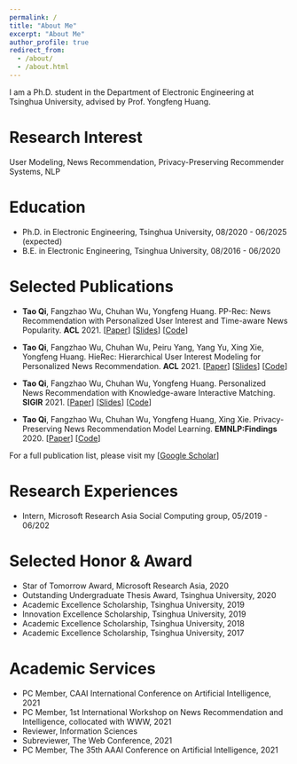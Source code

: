 ```yaml
---
permalink: /
title: "About Me"
excerpt: "About Me"
author_profile: true
redirect_from: 
  - /about/
  - /about.html
---
```


I am a Ph.D. student in the Department of Electronic Engineering at Tsinghua University, advised by Prof. Yongfeng Huang.


Research Interest
======
User Modeling, News Recommendation, Privacy-Preserving Recommender Systems, NLP


Education
======
* Ph.D. in Electronic Engineering, Tsinghua University, 08/2020 - 06/2025 (expected)
* B.E. in Electronic Engineering, Tsinghua University, 08/2016 - 06/2020

Selected Publications
======
* **Tao Qi**, Fangzhao Wu, Chuhan Wu, Yongfeng Huang. PP-Rec: News Recommendation with Personalized User Interest and Time-aware News Popularity. **ACL** 2021. \[[Paper](https://arxiv.org/pdf/2106.01300.pdf)\] \[[Slides](/files/PP-Rec.pdf)] \[[Code](https://github.com/taoqi98/PP-Rec)\]
  

* **Tao Qi**, Fangzhao Wu, Chuhan Wu, Peiru Yang, Yang Yu, Xing Xie, Yongfeng Huang. HieRec: Hierarchical User Interest Modeling for Personalized News Recommendation. **ACL** 2021. \[[Paper](https://arxiv.org/pdf/2106.04408.pdf)\] \[[Slides](/files/HieRec.pdf)]  \[[Code](https://github.com/taoqi98/HieRec)\]

* **Tao Qi**, Fangzhao Wu, Chuhan Wu, Yongfeng Huang. Personalized News Recommendation with Knowledge-aware Interactive Matching. **SIGIR** 2021. \[[Paper](https://arxiv.org/pdf/2104.10083.pdf)\] \[[Slides](/files/KIM2.pdf)] \[[Code](https://github.com/taoqi98/KIM)\]

* **Tao Qi**, Fangzhao Wu, Chuhan Wu, Yongfeng Huang, Xing Xie. Privacy-Preserving News Recommendation Model Learning. **EMNLP:Findings** 2020. \[[Paper](https://www.aclweb.org/anthology/2020.findings-emnlp.128.pdf)\] \[[Code](https://github.com/taoqi98/FedNewsRec)\]

For a full publication list, please visit my \[[Google Scholar](https://scholar.google.com/citations?hl=zh-CN&user=iRr7c9wAAAAJ&view_op=list_works&sortby=pubdate)\]

Research Experiences
======
* Intern, Microsoft Research Asia Social Computing group, 05/2019 - 06/202


Selected Honor & Award
======
* Star of Tomorrow Award, Microsoft Research Asia, 2020
* Outstanding Undergraduate Thesis Award, Tsinghua University, 2020
* Academic Excellence Scholarship, Tsinghua University, 2019
* Innovation Excellence Scholarship, Tsinghua University, 2019
* Academic Excellence Scholarship, Tsinghua University, 2018
* Academic Excellence Scholarship, Tsinghua University, 2017


Academic Services
======
* PC Member, CAAI International Conference on Artificial Intelligence, 2021
* PC Member, 1st International Workshop on News Recommendation and Intelligence, collocated with WWW, 2021
* Reviewer, Information Sciences
* Subreviewer, The Web Conference, 2021
* PC Member, The 35th AAAI Conference on Artificial Intelligence, 2021
 
<!-- Conference Presentations
======
* ACL Pre-conference, AITime, 05/2021
* ACL-IJCAI-SIGIR Pre-conference, CIPS Youth Working Committee, 05/2021 -->
